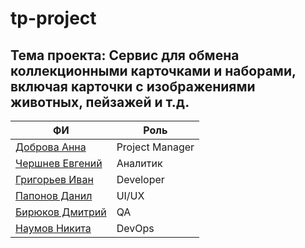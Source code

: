 # tp-project

## Тема проекта: Сервис для обмена коллекционными карточками и наборами, включая карточки с изображениями животных, пейзажей и т.д.

| ФИ | Роль |
|--|--|
| [Доброва Анна](https://github.com/dobrayAnika) | Project Manager |
| [Чершнев Евгений](https://github.com/floyzzzy) | Аналитик |
| [Григорьев Иван](https://github.com/ChipoDev) | Developer |
| [Папонов Данил](https://github.com/danil13231212341) | UI/UX |
| [Бирюков Дмитрий](https://github.com/birbik) | QA |
| [Наумов Никита](https://github.com/capti) | DevOps |
